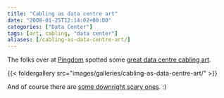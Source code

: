 ```yaml
---
title: "Cabling as data centre art"
date: "2008-01-25T12:14:02+00:00"
categories: ["Data Center"]
tags: [art, cabling, "data center"]
aliases: [/cabling-as-data-centre-art/]
---
```


The folks over at <a href="http://royal.pingdom.com/">Pingdom</a> spotted some <a href="http://royal.pingdom.com/?p=240">great data centre cabling art</a>.

{{< foldergallery src="images/galleries/cabling-as-data-centre-art/" >}}

And of course there are <a href="http://www.vibrant.com/cable-messes.php">some downright scary ones</a>. :)

